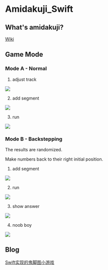 # Amidakuji_Swift


## What's amidakuji?
[Wiki](https://en.wikipedia.org/wiki/Ghost_Leg)

## Game Mode
### Mode A - Normal

1. adjust track

  ![](https://github.com/yrq110/Amidakuji_Swift/blob/master/play_gif/1_1.gif)

2. add segment

  ![](https://github.com/yrq110/Amidakuji_Swift/blob/master/play_gif/1_2.gif)

3. run

  ![](https://github.com/yrq110/Amidakuji_Swift/blob/master/play_gif/1_3.gif)

### Mode B - Backstepping

The results are randomized.

Make numbers back to their right initial position.

1. add segment

  ![](https://github.com/yrq110/Amidakuji_Swift/blob/master/play_gif/2_1.gif)

2. run

  ![](https://github.com/yrq110/Amidakuji_Swift/blob/master/play_gif/2_2.gif)

3. show answer

  ![](https://github.com/yrq110/Amidakuji_Swift/blob/master/play_gif/2_3.gif)

4. noob boy

  ![](https://github.com/yrq110/Amidakuji_Swift/blob/master/play_gif/2_4.gif)

## Blog

[Swift实现的鬼脚图小游戏](http://yrq110.me/2016/08/06/20160806-amidakuji/)
